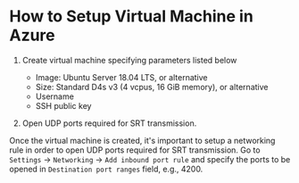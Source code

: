 # How to Setup Virtual Machine in Azure

1. Create virtual machine specifying parameters listed below
    * Image: Ubuntu Server 18.04 LTS, or alternative
    * Size: Standard D4s v3 (4 vcpus, 16 GiB memory), or alternative
    * Username
    * SSH public key

2. Open UDP ports required for SRT transmission.

Once the virtual machine is created, it's important to setup a networking rule in order to open UDP ports required for SRT transmission. Go to `Settings` &#8594; `Networking` &#8594; `Add inbound port rule` and specify the ports to be opened in `Destination port ranges` field, e.g., 4200.